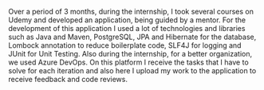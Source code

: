 Over a period of 3 months, during the internship, I took several courses on Udemy and developed an application, being guided by a mentor. For the development of this application I used a lot of technologies and libraries such as Java and Maven, PostgreSQL, JPA and Hibernate for the database, Lombock annotation to reduce boilerplate code, SLF4J for logging and JUnit for Unit Testing. Also during the internship, for a better organization, we used Azure DevOps. On this platform I receive the tasks that I have to solve for each iteration and also here I upload my work to the application to receive feedback and code reviews.

